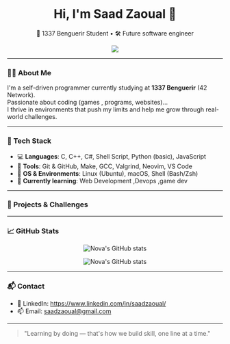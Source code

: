 <h1 align="center">Hi, I'm Saad Zaoual 👋</h1>
<p align="center">
  🧠 1337 Benguerir Student • 🛠️ Future software engineer
</p>
<p align="center">
  <img src="https://readme-typing-svg.herokuapp.com/?lines=Welcome+to+Nova's+World!;C+Programmer+at+1337+Benguerir;Loves+clean+code+and+Linux&center=true&width=500&height=45">
</p>

---

### 👨‍💻 About Me

I'm a self-driven programmer currently studying at **1337 Benguerir** (42 Network).  
Passionate about coding (games , programs, websites)...  
I thrive in environments that push my limits and help me grow through real-world challenges.

---

### 🔧 Tech Stack

- 💻 **Languages**: C, C++, C#, Shell Script, Python (basic), JavaScript
- 🧰 **Tools**: Git & GitHub, Make, GCC, Valgrind, Neovim, VS Code
- 🐧 **OS & Environments**: Linux (Ubuntu), macOS, Shell (Bash/Zsh)
- 🌱 **Currently learning**: Web Development ,Devops ,game dev

---

### 🚀 Projects & Challenges


---
### 📈 GitHub Stats
<p align="center">

  <img src="https://badge.mediaplus.ma/levi/szaoual" alt="Nova's GitHub stats" />
</p>
<p align="center">
  <img src="https://github-readme-stats.vercel.app/api?username=saadzaoual&show_icons=true&theme=tokyonight" alt="Nova's GitHub stats" />
</p>

---

### 📬 Contact

- 🔗 LinkedIn: https://www.linkedin.com/in/saadzaoual/
- 📫 Email: saadzaoual@gmail.com

---

> "Learning by doing — that's how we build skill, one line at a time."

